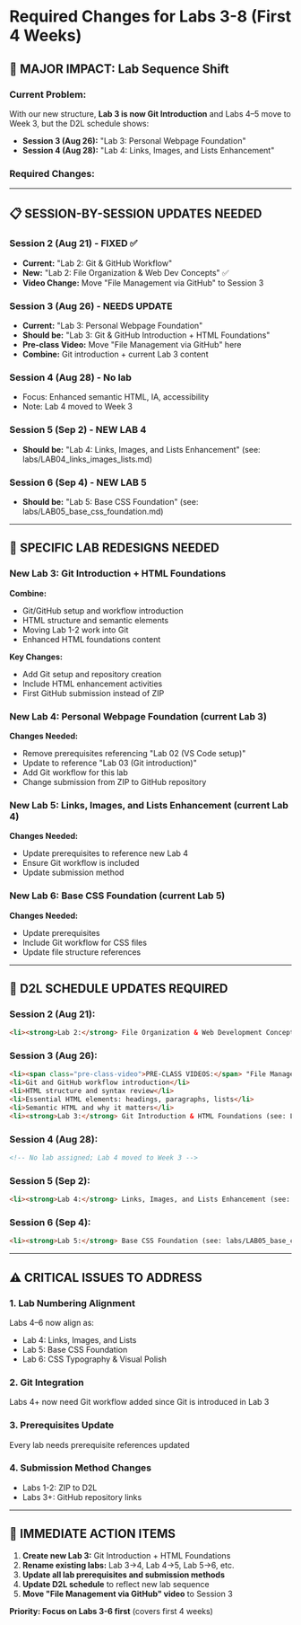 # Required Changes for Labs 3-8 (First 4 Weeks)

## 🚨 MAJOR IMPACT: Lab Sequence Shift

### Current Problem:
With our new structure, **Lab 3 is now Git Introduction** and Labs 4–5 move to Week 3, but the D2L schedule shows:
- **Session 3 (Aug 26):** "Lab 3: Personal Webpage Foundation"
- **Session 4 (Aug 28):** "Lab 4: Links, Images, and Lists Enhancement"

### Required Changes:

---

## 📋 SESSION-BY-SESSION UPDATES NEEDED

### **Session 2 (Aug 21) - FIXED ✅**
- **Current:** "Lab 2: Git & GitHub Workflow"
- **New:** "Lab 2: File Organization & Web Dev Concepts" ✅
- **Video Change:** Move "File Management via GitHub" to Session 3

### **Session 3 (Aug 26) - NEEDS UPDATE**
- **Current:** "Lab 3: Personal Webpage Foundation"
- **Should be:** "Lab 3: Git & GitHub Introduction + HTML Foundations"
- **Pre-class Video:** Move "File Management via GitHub" here
- **Combine:** Git introduction + current Lab 3 content

### **Session 4 (Aug 28) - No lab**
- Focus: Enhanced semantic HTML, IA, accessibility
- Note: Lab 4 moved to Week 3

### **Session 5 (Sep 2) - NEW LAB 4**
- **Should be:** "Lab 4: Links, Images, and Lists Enhancement" (see: labs/LAB04_links_images_lists.md)

### **Session 6 (Sep 4) - NEW LAB 5**
- **Should be:** "Lab 5: Base CSS Foundation" (see: labs/LAB05_base_css_foundation.md)

---

## 🔧 SPECIFIC LAB REDESIGNS NEEDED

### **New Lab 3: Git Introduction + HTML Foundations**
**Combine:**
- Git/GitHub setup and workflow introduction
- HTML structure and semantic elements
- Moving Lab 1-2 work into Git
- Enhanced HTML foundations content

**Key Changes:**
- Add Git setup and repository creation
- Include HTML enhancement activities
- First GitHub submission instead of ZIP

### **New Lab 4: Personal Webpage Foundation** (current Lab 3)
**Changes Needed:**
- Remove prerequisites referencing "Lab 02 (VS Code setup)"
- Update to reference "Lab 03 (Git introduction)"
- Add Git workflow for this lab
- Change submission from ZIP to GitHub repository

### **New Lab 5: Links, Images, and Lists Enhancement** (current Lab 4)
**Changes Needed:**
- Update prerequisites to reference new Lab 4
- Ensure Git workflow is included
- Update submission method

### **New Lab 6: Base CSS Foundation** (current Lab 5)
**Changes Needed:**
- Update prerequisites
- Include Git workflow for CSS files
- Update file structure references

---

## 📅 D2L SCHEDULE UPDATES REQUIRED

### **Session 2 (Aug 21):**
```html
<li><strong>Lab 2:</strong> File Organization & Web Development Concepts (see: LAB02_file_organization_web_concepts.md)</li>
```

### **Session 3 (Aug 26):**
```html
<li><span class="pre-class-video">PRE-CLASS VIDEOS:</span> "File Management via GitHub" (15 min) + "Reading Gravity" (12 min) + "Writing for the Web" (8 min)</li>
<li>Git and GitHub workflow introduction</li>
<li>HTML structure and syntax review</li>
<li>Essential HTML elements: headings, paragraphs, lists</li>
<li>Semantic HTML and why it matters</li>
<li><strong>Lab 3:</strong> Git Introduction & HTML Foundations (see: LAB03_git_html_foundations.md)</li>
```

### **Session 4 (Aug 28):**
```html
<!-- No lab assigned; Lab 4 moved to Week 3 -->
```

### **Session 5 (Sep 2):**
```html
<li><strong>Lab 4:</strong> Links, Images, and Lists Enhancement (see: labs/LAB04_links_images_lists.md)</li>
```

### **Session 6 (Sep 4):**
```html
<li><strong>Lab 5:</strong> Base CSS Foundation (see: labs/LAB05_base_css_foundation.md)</li>
```

---

## ⚠️ CRITICAL ISSUES TO ADDRESS

### **1. Lab Numbering Alignment**
Labs 4–6 now align as:
- Lab 4: Links, Images, and Lists
- Lab 5: Base CSS Foundation
- Lab 6: CSS Typography & Visual Polish

### **2. Git Integration**
Labs 4+ now need Git workflow added since Git is introduced in Lab 3

### **3. Prerequisites Update**
Every lab needs prerequisite references updated

### **4. Submission Method Changes**
- Labs 1-2: ZIP to D2L
- Labs 3+: GitHub repository links

---

## 🎯 IMMEDIATE ACTION ITEMS

1. **Create new Lab 3:** Git Introduction + HTML Foundations
2. **Rename existing labs:** Lab 3→4, Lab 4→5, Lab 5→6, etc.
3. **Update all lab prerequisites and submission methods**
4. **Update D2L schedule** to reflect new lab sequence
5. **Move "File Management via GitHub" video** to Session 3

**Priority: Focus on Labs 3-6 first** (covers first 4 weeks)
